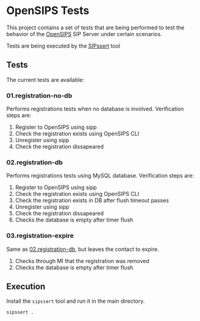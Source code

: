 # OpenSIPS Tests

This project contains a set of tests that are being performed to test the
behavior of the [OpenSIPS](https://www.opensips.org) SIP Server under certain
scenarios.

Tests are being executed by the [SIPssert](https://github.com/OpenSIPS/sipssert) tool

## Tests

The current tests are available:

### 01.registration-no-db

Performs registrations tests when no database is involved. Verification steps are:
1. Register to OpenSIPS using sipp
2. Check the registration exists using OpenSIPS CLI
3. Unregister using sipp
4. Check the registration dissapeared

### 02.registration-db

Performs registrations tests using MySQL database. Verification steps are:
1. Register to OpenSIPS using sipp
2. Check the registration exists using OpenSIPS CLI
3. Check the registration exists in DB after flush timeout passes
4. Unregister using sipp
5. Check the registration dissapeared
6. Checks the database is empty after timer flush

### 03.registration-expire

Same as [02.registration-db](#02registration-db), but leaves the contact to expire.
1. Checks through MI that the registration was removed
2. Checks the database is empty after timer flush

## Execution

Install the `sipssert` tool and run it in the main directory.
```
sipssert .
```
